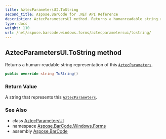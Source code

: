 ```yaml
---
title: AztecParametersUI.ToString
second_title: Aspose.BarCode for .NET API Reference
description: AztecParametersUI method. Returns a humanreadable string representation of this AztecParameters
type: docs
weight: 110
url: /net/aspose.barcode.windows.forms/aztecparametersui/tostring/
---
```

## AztecParametersUI.ToString method

Returns a human-readable string representation of this [`AztecParameters`](../../../aspose.barcode.generation/aztecparameters/).

```csharp
public override string ToString()
```

### Return Value

A string that represents this [`AztecParameters`](../../../aspose.barcode.generation/aztecparameters/).

### See Also

* class [AztecParametersUI](../)
* namespace [Aspose.BarCode.Windows.Forms](../../aztecparametersui/)
* assembly [Aspose.BarCode](../../../)


